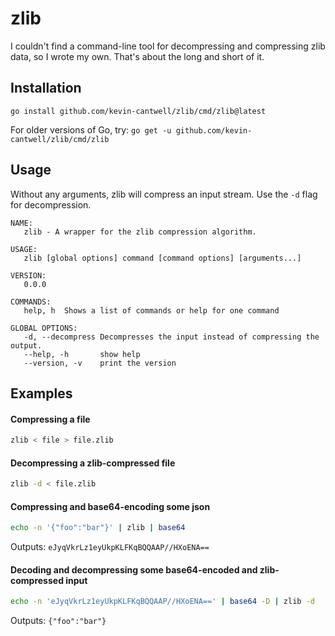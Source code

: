 # zlib

I couldn't find a command-line tool for decompressing and compressing zlib data, so I wrote my own. 
That's about the long and short of it.

## Installation

`go install github.com/kevin-cantwell/zlib/cmd/zlib@latest`

For older versions of Go, try:
`go get -u github.com/kevin-cantwell/zlib/cmd/zlib`

## Usage

Without any arguments, zlib will compress an input stream. Use the `-d` flag for decompression.

```
NAME:
   zlib - A wrapper for the zlib compression algorithm.

USAGE:
   zlib [global options] command [command options] [arguments...]

VERSION:
   0.0.0

COMMANDS:
   help, h  Shows a list of commands or help for one command

GLOBAL OPTIONS:
   -d, --decompress Decompresses the input instead of compressing the output.
   --help, -h       show help
   --version, -v    print the version
```

## Examples

#### Compressing a file

```bash
zlib < file > file.zlib
```

#### Decompressing a zlib-compressed file

```bash
zlib -d < file.zlib
```

#### Compressing and base64-encoding some json

```bash
echo -n '{"foo":"bar"}' | zlib | base64
```

Outputs: `eJyqVkrLz1eyUkpKLFKqBQQAAP//HXoENA==`

#### Decoding and decompressing some base64-encoded and zlib-compressed input

```bash
echo -n 'eJyqVkrLz1eyUkpKLFKqBQQAAP//HXoENA==' | base64 -D | zlib -d
```

Outputs: `{"foo":"bar"}`




